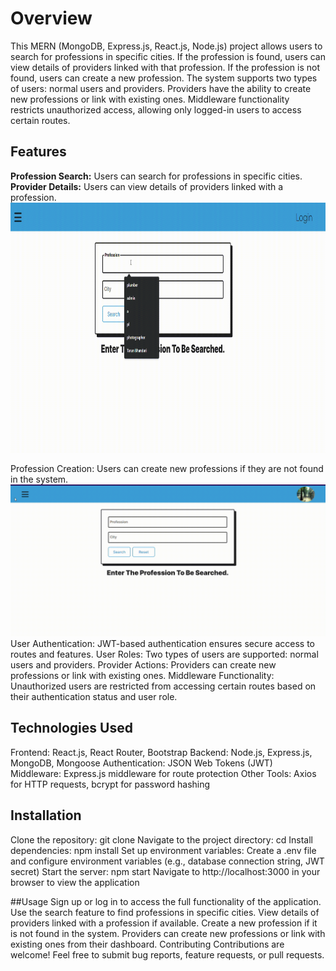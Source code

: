 
# Overview
This MERN (MongoDB, Express.js, React.js, Node.js) project allows users to search for professions in specific cities. If the profession is found, users can view details of providers linked with that profession. If the profession is not found, users can create a new profession. The system supports two types of users: normal users and providers. Providers have the ability to create new professions or link with existing ones. Middleware functionality restricts unauthorized access, allowing only logged-in users to access certain routes.

## Features
**Profession Search:** Users can search for professions in specific cities.
**Provider Details:** Users can view details of providers linked with a profession.
<img src="gifs/NormalSearch.gif" width="600" height="400" alt="Alt Text">


Profession Creation: Users can create new professions if they are not found in the system.
![Demo GIF](gifs/Create_Profession.gif)
User Authentication: JWT-based authentication ensures secure access to routes and features.
User Roles: Two types of users are supported: normal users and providers.
Provider Actions: Providers can create new professions or link with existing ones.
Middleware Functionality: Unauthorized users are restricted from accessing certain routes based on their authentication status and user role.

## Technologies Used
Frontend: React.js, React Router, Bootstrap
Backend: Node.js, Express.js, MongoDB, Mongoose
Authentication: JSON Web Tokens (JWT)
Middleware: Express.js middleware for route protection
Other Tools: Axios for HTTP requests, bcrypt for password hashing

## Installation
Clone the repository: git clone <repository-url>
Navigate to the project directory: cd <project-directory>
Install dependencies: npm install
Set up environment variables: Create a .env file and configure environment variables (e.g., database connection string, JWT secret)
Start the server: npm start
Navigate to http://localhost:3000 in your browser to view the application

##Usage
Sign up or log in to access the full functionality of the application.
Use the search feature to find professions in specific cities.
View details of providers linked with a profession if available.
Create a new profession if it is not found in the system.
Providers can create new professions or link with existing ones from their dashboard.
Contributing
Contributions are welcome! Feel free to submit bug reports, feature requests, or pull requests.

